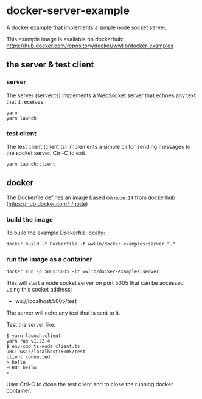 # docker-server-example

A docker example that implements a simple node socket server.

This example image is available on dockerhub: https://hub.docker.com/repository/docker/wwlib/docker-examples

## the server & test client

### server
The server (server.ts) implements a WebSocket server that echoes any text that it receives.

```
yarn
yarn launch
```

### test client
The test client (client.ts) implements a simple cli for sending messages to the socket server.
Ctrl-C to exit.
```
yarn launch:client
```

## docker

The Dockerfile defines an image based on `node:14` from dockerhub (https://hub.docker.com/_/node)

### build the image
To build the example Dockerfile locally:
```
docker build -f Dockerfile -t wwlib/docker-examples:server "."
```

### run the image as a container
```
docker run -p 5005:5005 -it wwlib/docker-examples:server
```

This will start a node socket server on port 5005 that can be accessed using this socket address:
- ws://localhost:5005/test

The server will echo any text that is sent to it.


Test the server like:
```
$ yarn launch:client
yarn run v1.22.4
$ env-cmd ts-node client.ts
URL: ws://localhost:5005/test
client connected
> hello
ECHO: hello
> 
```

User Ctrl-C to close the test client and to close the running docker container.
